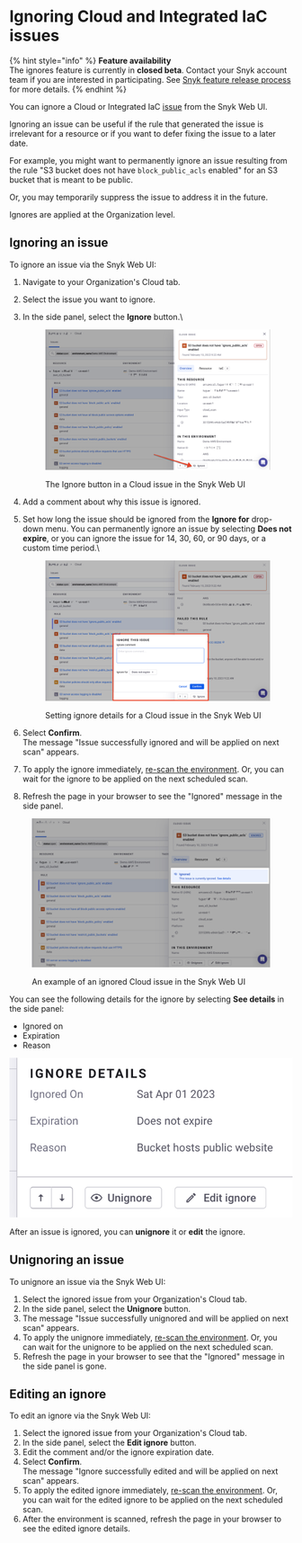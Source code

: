 # Ignoring Cloud and Integrated IaC issues

{% hint style="info" %}
**Feature availability**\
The ignores feature is currently in **closed beta**. Contact your Snyk account team if you are interested in participating. See [Snyk feature release process](../../../more-info/snyk-feature-release-process.md) for more details.
{% endhint %}

You can ignore a Cloud or Integrated IaC [issue](./) from the Snyk Web UI.

Ignoring an issue can be useful if the rule that generated the issue is irrelevant for a resource or if you want to defer fixing the issue to a later date.

For example, you might want to permanently ignore an issue resulting from the rule "S3 bucket does not have `block_public_acls` enabled" for an S3 bucket that is meant to be public.

Or, you may temporarily suppress the issue to address it in the future.

Ignores are applied at the Organization level.

## Ignoring an issue <a href="#docs-internal-guid-328370e3-7fff-a6c7-193a-31d26381f4e0" id="docs-internal-guid-328370e3-7fff-a6c7-193a-31d26381f4e0"></a>

To ignore an issue via the Snyk Web UI:

1. Navigate to your Organization's Cloud tab.
2. Select the issue you want to ignore.
3.  In the side panel, select the **Ignore** button.\


    <figure><img src="../../../.gitbook/assets/snyk-cloud-ignore-button.png" alt="The Ignore button in a Cloud issue in the Snyk Web UI"><figcaption><p>The Ignore button in a Cloud issue in the Snyk Web UI</p></figcaption></figure>
4. Add a comment about why this issue is ignored.
5.  Set how long the issue should be ignored from the **Ignore for** drop-down menu. You can permanently ignore an issue by selecting **Does not expire**, or you can ignore the issue for 14, 30, 60, or 90 days, or a custom time period.\


    <figure><img src="../../../.gitbook/assets/snyk-cloud-ignore-settings.png" alt="Setting ignore details for a Cloud issue in the Snyk Web UI"><figcaption><p>Setting ignore details for a Cloud issue in the Snyk Web UI</p></figcaption></figure>
6. Select **Confirm**.\
   The message "Issue successfully ignored and will be applied on next scan" appears.
7. To apply the ignore immediately, [re-scan the environment](../../../scan-cloud-configurations/integrated-iac-with-cloud-context/snyk-environments/scan-a-cloud-environment.md). Or, you can wait for the ignore to be applied on the next scheduled scan.
8. Refresh the page in your browser to see the "Ignored" message in the side panel.

<figure><img src="../../../.gitbook/assets/snyk-cloud-ignored-issue-example.png" alt="An example of an ignored Cloud issue in the Snyk Web UI"><figcaption><p>An example of an ignored Cloud issue in the Snyk Web UI</p></figcaption></figure>

You can see the following details for the ignore by selecting **See details** in the side panel:

* Ignored on
* Expiration
* Reason

<img src="../../../.gitbook/assets/snyk-cloud-ignore-details.png" alt="Example details of an ignored Cloud issue" data-size="original">

After an issue is ignored, you can **unignore** it or **edit** the ignore.

## Unignoring an issue

To unignore an issue via the Snyk Web UI:

1. Select the ignored issue from your Organization's Cloud tab.
2. In the side panel, select the **Unignore** button.
3. The message "Issue successfully unignored and will be applied on next scan" appears.
4. To apply the unignore immediately, [re-scan the environment](../../../scan-cloud-configurations/integrated-iac-with-cloud-context/snyk-environments/scan-a-cloud-environment.md). Or, you can wait for the unignore to be applied on the next scheduled scan.
5. Refresh the page in your browser to see that the "Ignored" message in the side panel is gone.

## Editing an ignore

To edit an ignore via the Snyk Web UI:

1. Select the ignored issue from your Organization's Cloud tab.
2. In the side panel, select the **Edit ignore** button.
3. Edit the comment and/or the ignore expiration date.
4. Select **Confirm**.\
   The message "Ignore successfully edited and will be applied on next scan" appears.
5. To apply the edited ignore immediately, [re-scan the environment](../../../scan-cloud-configurations/integrated-iac-with-cloud-context/snyk-environments/scan-a-cloud-environment.md). Or, you can wait for the edited ignore to be applied on the next scheduled scan.
6. After the environment is scanned, refresh the page in your browser to see the edited ignore details.
